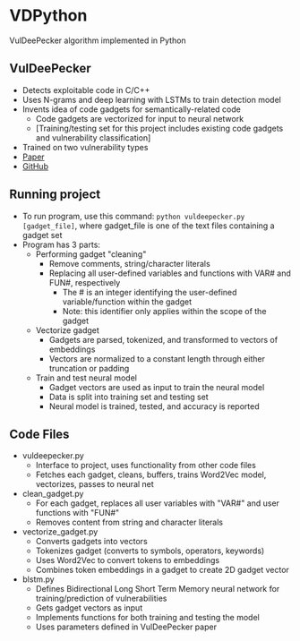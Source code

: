 # VDPython
VulDeePecker algorithm implemented in Python  

## VulDeePecker
* Detects exploitable code in C/C++ 
* Uses N-grams and deep learning with LSTMs to train detection model
* Invents idea of code gadgets for semantically-related code
  * Code gadgets are vectorized for input to neural network
  * [Training/testing set for this project includes existing code gadgets and vulnerability classification]
* Trained on two vulnerability types
* [Paper](https://arxiv.org/pdf/1801.01681)
* [GitHub](https://github.com/CGCL-codes/VulDeePecker)

## Running project
* To run program, use this command: `python vuldeepecker.py [gadget_file]`, where gadget_file is one of the text files containing a gadget set
* Program has 3 parts:
  * Performing gadget "cleaning"
    * Remove comments, string/character literals
    * Replacing all user-defined variables and functions with VAR# and FUN#, respectively
      * The # is an integer identifying the user-defined variable/function within the gadget
      * Note: this identifier only applies within the scope of the gadget
  * Vectorize gadget
    * Gadgets are parsed, tokenized, and transformed to vectors of embeddings
    * Vectors are normalized to a constant length through either truncation or padding
  * Train and test neural model
    * Gadget vectors are used as input to train the neural model 
    * Data is split into training set and testing set
    * Neural model is trained, tested, and accuracy is reported

## Code Files
* vuldeepecker.py
  * Interface to project, uses functionality from other code files
  * Fetches each gadget, cleans, buffers, trains Word2Vec model, vectorizes, passes to neural net
* clean_gadget.py
  * For each gadget, replaces all user variables with "VAR#" and user functions with "FUN#"
  * Removes content from string and character literals
* vectorize_gadget.py
  * Converts gadgets into vectors
  * Tokenizes gadget (converts to symbols, operators, keywords)
  * Uses Word2Vec to convert tokens to embeddings
  * Combines token embeddings in a gadget to create 2D gadget vector
* blstm.py
  * Defines Bidirectional Long Short Term Memory neural network for training/prediction of vulnerabilities
  * Gets gadget vectors as input
  * Implements functions for both training and testing the model
  * Uses parameters defined in VulDeePecker paper
